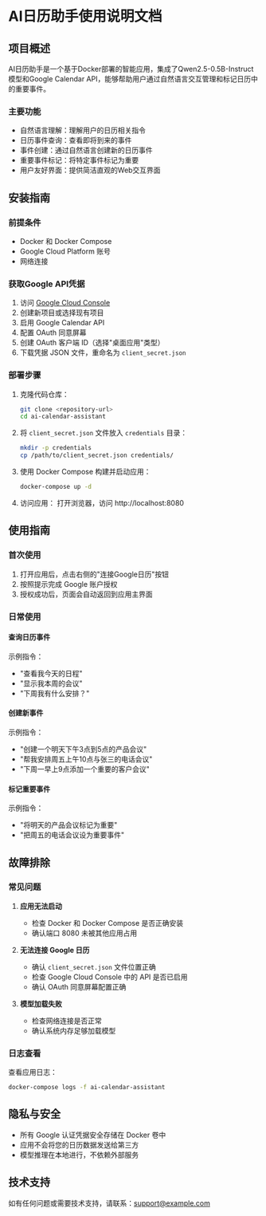 # AI日历助手使用说明文档

## 项目概述

AI日历助手是一个基于Docker部署的智能应用，集成了Qwen2.5-0.5B-Instruct模型和Google Calendar API，能够帮助用户通过自然语言交互管理和标记日历中的重要事件。

### 主要功能

- 自然语言理解：理解用户的日历相关指令
- 日历事件查询：查看即将到来的事件
- 事件创建：通过自然语言创建新的日历事件
- 重要事件标记：将特定事件标记为重要
- 用户友好界面：提供简洁直观的Web交互界面

## 安装指南

### 前提条件

- Docker 和 Docker Compose
- Google Cloud Platform 账号
- 网络连接

### 获取Google API凭据

1. 访问 [Google Cloud Console](https://console.cloud.google.com/)
2. 创建新项目或选择现有项目
3. 启用 Google Calendar API
4. 配置 OAuth 同意屏幕
5. 创建 OAuth 客户端 ID（选择"桌面应用"类型）
6. 下载凭据 JSON 文件，重命名为 `client_secret.json`

### 部署步骤

1. 克隆代码仓库：
   ```bash
   git clone <repository-url>
   cd ai-calendar-assistant
   ```

2. 将 `client_secret.json` 文件放入 `credentials` 目录：
   ```bash
   mkdir -p credentials
   cp /path/to/client_secret.json credentials/
   ```

3. 使用 Docker Compose 构建并启动应用：
   ```bash
   docker-compose up -d
   ```

4. 访问应用：
   打开浏览器，访问 http://localhost:8080

## 使用指南

### 首次使用

1. 打开应用后，点击右侧的"连接Google日历"按钮
2. 按照提示完成 Google 账户授权
3. 授权成功后，页面会自动返回到应用主界面

### 日常使用

#### 查询日历事件

示例指令：
- "查看我今天的日程"
- "显示我本周的会议"
- "下周我有什么安排？"

#### 创建新事件

示例指令：
- "创建一个明天下午3点到5点的产品会议"
- "帮我安排周五上午10点与张三的电话会议"
- "下周一早上9点添加一个重要的客户会议"

#### 标记重要事件

示例指令：
- "将明天的产品会议标记为重要"
- "把周五的电话会议设为重要事件"

## 故障排除

### 常见问题

1. **应用无法启动**
   - 检查 Docker 和 Docker Compose 是否正确安装
   - 确认端口 8080 未被其他应用占用

2. **无法连接 Google 日历**
   - 确认 `client_secret.json` 文件位置正确
   - 检查 Google Cloud Console 中的 API 是否已启用
   - 确认 OAuth 同意屏幕配置正确

3. **模型加载失败**
   - 检查网络连接是否正常
   - 确认系统内存足够加载模型

### 日志查看

查看应用日志：
```bash
docker-compose logs -f ai-calendar-assistant
```

## 隐私与安全

- 所有 Google 认证凭据安全存储在 Docker 卷中
- 应用不会将您的日历数据发送给第三方
- 模型推理在本地进行，不依赖外部服务

## 技术支持

如有任何问题或需要技术支持，请联系：support@example.com
